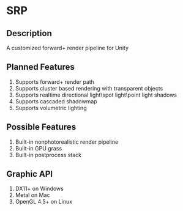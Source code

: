 # SRP

## Description
A customized forward+ render pipeline for Unity

## Planned Features
1. Supports forward+ render path
2. Supports cluster based rendering with transparent objects
3. Supports realtime directional light\spot light\point light shadows
4. Supports cascaded shadowmap
5. Supports volumetric lighting

## Possible Features
1. Built-in nonphotorealistic render pipeline
2. Built-in GPU grass
3. Built-in postprocess stack

## Graphic API
1. DX11+ on Windows
2. Metal on Mac
3. OpenGL 4.5+ on Linux

